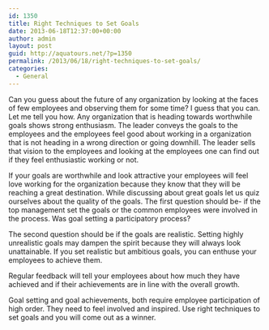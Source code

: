```yaml
---
id: 1350
title: Right Techniques to Set Goals
date: 2013-06-18T12:37:00+00:00
author: admin
layout: post
guid: http://aquatours.net/?p=1350
permalink: /2013/06/18/right-techniques-to-set-goals/
categories:
  - General
---
```

Can you guess about the future of any organization by looking at the faces of few employees and observing them for some time? I guess that you can. Let me tell you how. Any organization that is heading towards worthwhile goals shows strong enthusiasm. The leader conveys the goals to the employees and the employees feel good about working in a organization that is not heading in a wrong direction or going downhill. The leader sells that vision to the employees and looking at the employees one can find out if they feel enthusiastic working or not.

If your goals are worthwhile and look attractive your employees will feel love working for the organization because they know that they will be reaching a great destination. While discussing about great goals let us quiz ourselves about the quality of the goals. The first question should be- if the top management set the goals or the common employees were involved in the process. Was goal setting a participatory process?

The second question should be if the goals are realistic. Setting highly unrealistic goals may dampen the spirit because they will always look unattainable. If you set realistic but ambitious goals, you can enthuse your employees to achieve them.

Regular feedback will tell your employees about how much they have achieved and if their achievements are in line with the overall growth.

Goal setting and goal achievements, both require employee participation of high order. They need to feel involved and inspired. Use right techniques to set goals and you will come out as a winner.
